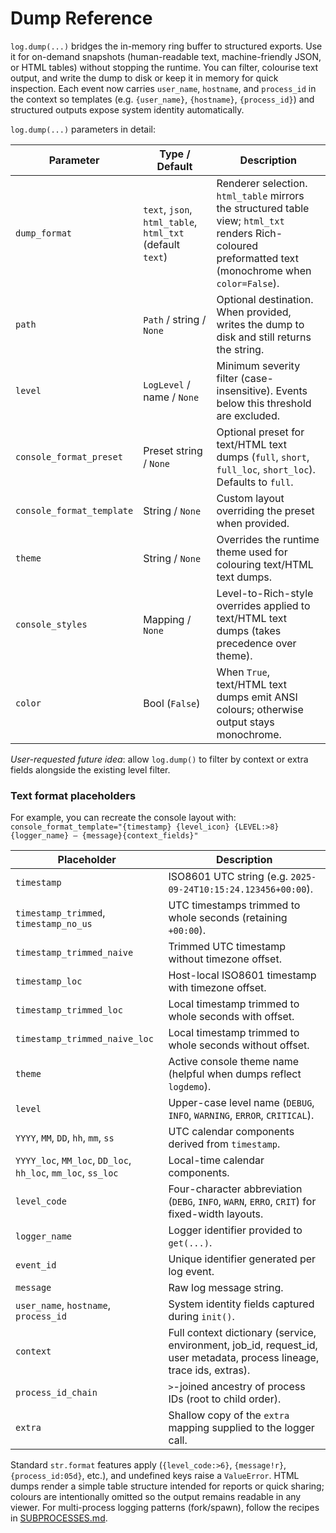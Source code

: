 # Dump Reference

`log.dump(...)` bridges the in-memory ring buffer to structured exports. Use it for on-demand snapshots (human-readable text, machine-friendly JSON, or HTML tables) without stopping the runtime. You can filter, colourise text output, and write the dump to disk or keep it in memory for quick inspection. Each event now carries `user_name`, `hostname`, and `process_id` in the context so templates (e.g. `{user_name}`, `{hostname}`, `{process_id}`) and structured outputs expose system identity automatically.

`log.dump(...)` parameters in detail:

| Parameter | Type / Default | Description |
|-----------|----------------|-------------|
| `dump_format` | `text`, `json`, `html_table`, `html_txt` (default `text`) | Renderer selection. `html_table` mirrors the structured table view; `html_txt` renders Rich-coloured preformatted text (monochrome when `color=False`). |
| `path` | `Path` / string / `None` | Optional destination. When provided, writes the dump to disk and still returns the string. |
| `level` | `LogLevel` / name / `None` | Minimum severity filter (case-insensitive). Events below this threshold are excluded. |
| `console_format_preset` | Preset string / `None` | Optional preset for text/HTML text dumps (`full`, `short`, `full_loc`, `short_loc`). Defaults to `full`. |
| `console_format_template` | String / `None` | Custom layout overriding the preset when provided. |
| `theme` | String / `None` | Overrides the runtime theme used for colouring text/HTML text dumps. |
| `console_styles` | Mapping / `None` | Level-to-Rich-style overrides applied to text/HTML text dumps (takes precedence over theme). |
| `color` | Bool (`False`) | When `True`, text/HTML text dumps emit ANSI colours; otherwise output stays monochrome. |

_User-requested future idea_: allow `log.dump()` to filter by context or extra fields alongside the existing level filter.

### Text format placeholders

For example, you can recreate the console layout with:  
`console_format_template="{timestamp} {level_icon} {LEVEL:>8} {logger_name} — {message}{context_fields}"`

| Placeholder | Description |
|-------------|-------------|
| `timestamp` | ISO8601 UTC string (e.g. `2025-09-24T10:15:24.123456+00:00`). |
| `timestamp_trimmed`, `timestamp_no_us` | UTC timestamps trimmed to whole seconds (retaining `+00:00`). |
| `timestamp_trimmed_naive` | Trimmed UTC timestamp without timezone offset. |
| `timestamp_loc` | Host-local ISO8601 timestamp with timezone offset. |
| `timestamp_trimmed_loc` | Local timestamp trimmed to whole seconds with offset. |
| `timestamp_trimmed_naive_loc` | Local timestamp trimmed to whole seconds without offset. |
| `theme` | Active console theme name (helpful when dumps reflect `logdemo`). |
| `level` | Upper-case level name (`DEBUG`, `INFO`, `WARNING`, `ERROR`, `CRITICAL`). |
| `YYYY`, `MM`, `DD`, `hh`, `mm`, `ss` | UTC calendar components derived from `timestamp`. |
| `YYYY_loc`, `MM_loc`, `DD_loc`, `hh_loc`, `mm_loc`, `ss_loc` | Local-time calendar components. |
| `level_code` | Four-character abbreviation (`DEBG`, `INFO`, `WARN`, `ERRO`, `CRIT`) for fixed-width layouts. |
| `logger_name` | Logger identifier provided to `get(...)`. |
| `event_id` | Unique identifier generated per log event. |
| `message` | Raw log message string. |
| `user_name`, `hostname`, `process_id` | System identity fields captured during `init()`. |
| `context` | Full context dictionary (service, environment, job_id, request_id, user metadata, process lineage, trace ids, extras). |
| `process_id_chain` | `>`-joined ancestry of process IDs (root to child order). |
| `extra` | Shallow copy of the `extra` mapping supplied to the logger call. |

Standard `str.format` features apply (`{level_code:>6}`, `{message!r}`, `{process_id:05d}`, etc.), and undefined keys raise a `ValueError`. HTML dumps render a simple table structure intended for reports or quick sharing; colours are intentionally omitted so the output remains readable in any viewer. For multi-process logging patterns (fork/spawn), follow the recipes in [SUBPROCESSES.md](SUBPROCESSES.md).
